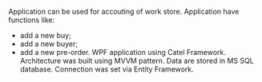 Application can be used for accouting of work store. 
Application have functions like:
- add a new buy;
- add a new buyer;
- add a new pre-order.
WPF application using Catel Framework.
Architecture was built using MVVM pattern.
Data are stored in MS SQL database.
Connection was set via Entity Framework.
